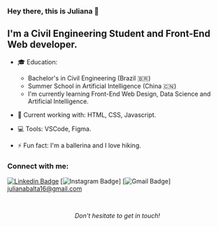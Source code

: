 ### Hey there, this is Juliana 👋

## I'm a Civil Engineering Student and Front-End Web developer.

- 🎓 Education:
	- Bachelor's in Civil Engineering (Brazil 🇧🇷)
	- Summer School in Artificial Intelligence (China 🇨🇳)
	- I'm currently learning Front-End Web Design, Data Science and Artificial Intelligence. 
  
- 🚀 Current working with: HTML, CSS, Javascript.

- 💻 Tools: VSCode, Figma.

- ⚡ Fun fact: I'm a ballerina and I love hiking.

### Connect with me:

[![Linkedin Badge](https://img.shields.io/badge/-LinkedIn-blue?style=flat-square&logo=Linkedin&logoColor=white&link=https://www.linkedin.com/in/julianavelasquesbalta/)](https://www.linkedin.com/in/julianavelasquesbalta/)
[![Instagram Badge](https://img.shields.io/badge/Instagram-E4405F?style=for-the-badge&logo=instagram&logoColor=white&link=https://www.instagram.com/eng.velasques/)]
[![Gmail Badge](https://img.shields.io/badge/Gmail-D14836?style=for-the-badge&logo=gmail&logoColor=white)] julianabalta16@gmail.com


<br />

<p align=center>
<em>Don't hesitate to get in touch!</em>
</p>





